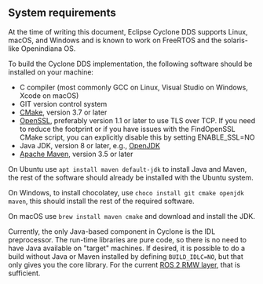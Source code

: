 ## System requirements

At the time of writing this document, Eclipse Cyclone DDS supports Linux, macOS, and Windows and is known to work on FreeRTOS and the solaris-like Openindiana OS.

To build the Cyclone DDS implementation, the following software should be installed on your machine:

- C compiler (most commonly GCC on Linux, Visual Studio on Windows, Xcode on macOS)
- GIT version control system
- [CMake](https://cmake.org/download/), version 3.7 or later
- [OpenSSL](https://www.openssl.org/), preferably version 1.1 or later to use TLS over TCP. If you need to reduce the footprint or if you have issues with the FindOpenSSL CMake script, you can explicitly disable this by setting ENABLE\_SSL=NO
- Java JDK, version 8 or later, e.g., [OpenJDK](https://jdk.java.net/)
- [Apache Maven](https://maven.apache.org/download.cgi), version 3.5 or later

On Ubuntu use `apt install maven default-jdk` to install Java and Maven, the rest of the software should already be installed with the Ubuntu system. 

On Windows, to install chocolatey, use `choco install git cmake openjdk maven`, this should install the rest of the required software.

On macOS use `brew install maven cmake` and download and install the JDK.

Currently, the only Java-based component in Cyclone is the IDL preprocessor. The run-time libraries are pure code, so there is no need to have Java available on &quot;target&quot; machines. If desired, it is possible to do a build without Java or Maven installed by defining `BUILD_IDLC=NO`, but that only gives you the core library. For the current [ROS 2 RMW layer](https://github.com/ros2/rmw_cyclonedds), that is sufficient.